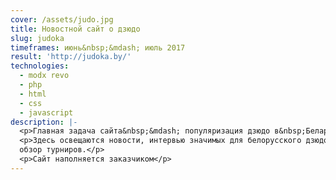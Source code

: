 ```yaml
---
cover: /assets/judo.jpg
title: Новостной сайт о дзюдо
slug: judoka
timeframes: июнь&nbsp;&mdash; июль 2017
result: 'http://judoka.by/'
technologies:
  - modx revo
  - php
  - html
  - css
  - javascript
description: |-
  <p>Главная задача сайта&nbsp;&mdash; популяризация дзюдо в&nbsp;Беларуси.</p>
  <p>Здесь освещаются новости, интервью значимых для белорусского дзюдо людей,
  обзор турниров.</p>
  <p>Сайт наполняется заказчиком</p>
---
```


